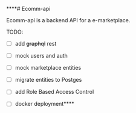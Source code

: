 ****# Ecomm-api

Ecomm-api is a backend API for a e-marketplace.

TODO:
    
   - [ ] add ~~graphql~~ rest
   - [ ] mock users and auth
   - [ ] mock marketplace entities
   - [ ]  migrate entities to Postges
   - [ ] add Role Based Access Control
   - [ ] docker deployment****



